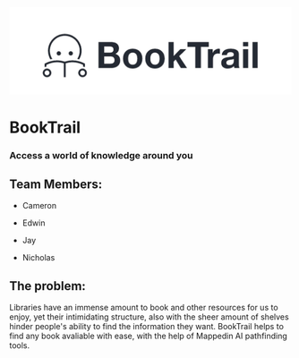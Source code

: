 ![BookTrail](/my-app/public/logo.png "BookTrail")

# BookTrail

### Access a world of knowledge around you

## Team Members:

- Cameron

- Edwin

- Jay

- Nicholas

## The problem:

Libraries have an immense amount to book and other resources for us to enjoy, yet their intimidating structure, also with the sheer amount of shelves hinder people's ability to find the information they want. BookTrail helps to find any book avaliable with ease, with the help of Mappedin AI pathfinding tools.